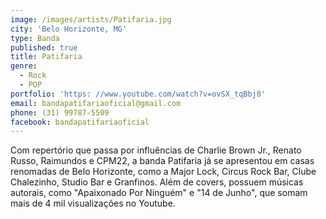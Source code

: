 ```yaml
---
image: /images/artists/Patifaria.jpg
city: 'Belo Horizonte, MG'
type: Banda
published: true
title: Patifaria
genre:
  - Rock
  - POP
portfolio: 'https: //www.youtube.com/watch?v=ovSX_tqBbj8'
email: bandapatifariaoficial@gmail.com
phone: (31) 99787-5509
facebook: bandapatifariaoficial
---
```

Com repertório que passa por influências de Charlie Brown Jr., Renato Russo, Raimundos e CPM22, a banda Patifaria já se apresentou em casas renomadas de Belo Horizonte, como a Major Lock, Circus Rock Bar, Clube Chalezinho, Studio Bar e Granfinos. Além de covers, possuem músicas autorais, como "Apaixonado Por Ninguém" e "14 de Junho", que somam mais de 4 mil visualizações no Youtube.